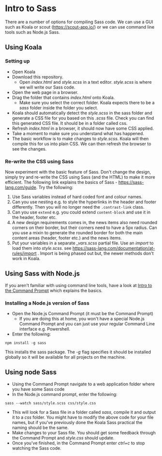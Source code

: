 # Intro to Sass
There are a number of options for compiling Sass code. We can use a GUI such as Koala or scout (https://scout-app.io/) or we can use command line tools such as Node.js Sass.

## Using Koala
### Setting up
* Open Koala
* Download this repository.
  * Open *index.html* and *style.scss* in a text editor. *style.scss* is where we will write our Sass code.
* Open the web page in a browser.
* Drag the folder that contains *index.html* onto Koala.
  * Make sure you select the correct folder. Koala expects there to be a *sass* folder inside the folder you select.
* Koala should automatically detect the *style.scss* in the sass folder and generate a CSS file for you based on this *.scss* file. Check you can find this generated CSS file. It should be in a folder called css.
* Refresh *index.html* in a browser, it should now have some CSS applied.
* Take a moment to make sure you understand what has happened.
* The basic workflow is to make changes to *style.scss*. Koala will then compile this for us into plain CSS. We can then refresh the browser to see the changes.

### Re-write the CSS using Sass
Now experiment with the basic feature of Sass. Don't change the design, simply try and re-write the CSS using Sass (and the HTML) to make it more efficient.  The following link explains the basics of Sass - https://sass-lang.com/guide. Try the following:
1. Use Sass variables instead of hard coded font and colour names.
2. Can you use nesting e.g. to style the hyperlinks in the header and footer differently. Then you will no longer need the ```.contrast-link``` class.
3. Can you use ```extend``` e.g. you could extend ```content-block``` and use it in the header, footer etc. 
4. A new design requirements comes in, the news items also need rounded corners on their border, but their corners need to have a 5px radius. Can you use a mixin to generate the rounded border for both the main content areas (header, footer etc.) and the news items. 
5. Put your variables in a separate *_vars.scss* partial file. Use an *import* to load them into *style.scss*. see https://sass-lang.com/documentation/at-rules/import . Import is being phased out but, the newer methods don't work in Koala.

## Using Sass with Node.js
If you aren't familiar with using command line tools, have a look at [Intro to the Command Prompt](intro-to-command-prompt.md) which explains the basics.

### Installing a Node.js version of Sass
* Open the Node.js Command Prompt (it must be the Command Prompt)
  * If you are doing this at home, you won't have a special Node.js Command Prompt and you can just use your regular Command Line interface e.g. Powershell. 
* Enter the following:

```
npm install -g sass
```

This installs the sass package. The *-g* flag specifies it should be installed globally so it will be available for all projects on the machine.

## Using node Sass
* Using the Command Prompt navigate to a web application folder where you have some Sass code
* In the Node.js command prompt, enter the following:
```
sass --watch sass/style.scss css/style.css
```
* This will look for a Sass file in a folder called *sass*, compile it and output it to a *css* folder. You might have to modify the above code for your file names, but if you've previously done the Koala Sass practical the naming should be the same.
* Make changes to your Sass file. You should get some feedback through the Command Prompt and *style.css* should update.
* Once you've finished, in the Command Prompt enter *ctrl+c* to stop watching the Sass code.
